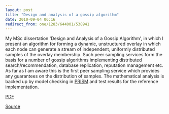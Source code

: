 ```yaml
---
layout: post
title: "Design and analysis of a gossip algorithm"
date: 2010-09-04 06:16
redirect_from: one/1283/644001/538941
---
```


My MSc dissertation 'Design and Analysis of a Gossip Algorithm', in which I present an algorithm for forming a dynamic, unstructured overlay in which each node can generate a stream of independent, uniformly distributed samples of the overlay membership. Such peer sampling services form the basis for a number of gossip algorithms implementing distributed search/recommendation, database replication, reputation management etc. As far as I am aware this is the first peer sampling service which provides any guarantees on the distribution of samples. The mathematical analysis is backed up by model checking in [PRISM](http://www.prismmodelchecker.org/) and test results for the reference implementation.

[PDF](https://github.com/jamii/dissertation/raw/master/writeup/main.pdf)

[Source](https://github.com/jamii/dissertation)

